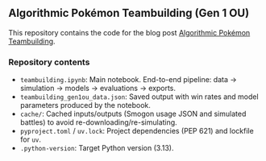 ## Algorithmic Pokémon Teambuilding (Gen 1 OU)

This repository contains the code for the blog post [Algorithmic Pokémon Teambuilding](https://sahovic.fr/algorithmic-pokemon-teambuilding).

### Repository contents

- `teambuilding.ipynb`: Main notebook. End-to-end pipeline: data → simulation → models → evaluations → exports.
- `teambuilding_gen1ou_data.json`: Saved output with win rates and model parameters produced by the notebook.
- `cache/`: Cached inputs/outputs (Smogon usage JSON and simulated battles) to avoid re-downloading/re-simulating.
- `pyproject.toml` / `uv.lock`: Project dependencies (PEP 621) and lockfile for `uv`.
- `.python-version`: Target Python version (3.13).



